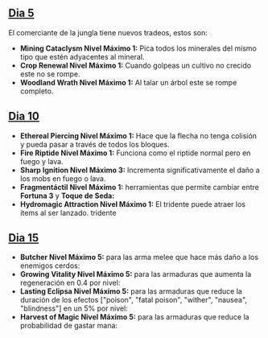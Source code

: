 ## [Dia 5](https://github.com/MiguelVeraXd/Valley-Dimensional-Wiki/blob/main/Main/Wiki/dia%205.md) 

El comerciante de la jungla tiene nuevos tradeos, estos son:

- **Mining Cataclysm Nivel Máximo 1:** Pica todos los minerales del mismo tipo que estén adyacentes al mineral.
- **Crop Renewal Nivel Máximo 1:** Cuando golpeas un cultivo no crecido este no se rompe.
- **Woodland Wrath Nivel Máximo 1:** Al talar un árbol este se rompe completo.

## [Dia 10](https://github.com/MiguelVeraXd/Valley-Dimensional-Wiki/blob/main/Main/Wiki/dia%2010.md)

- **Ethereal Piercing Nivel Máximo 1:** Hace que la flecha no tenga colisión y pueda pasar a través de todos los bloques.
- **Fire Riptide Nivel Máximo 1:** Funciona como el riptide normal pero en fuego y lava.
- **Sharp Ignition Nivel Máximo 3:** Incrementa significativamente el daño a los mobs en fuego o lava.
- **Fragmentáctil Nivel Máximo 1:** herramientas que permite cambiar entre **Fortuna 3** y **Toque de Seda:**
- **Hydromagic Attraction Nivel Máximo 1:** El tridente puede atraer los ítems al ser lanzado. tridente

## [Dia 15](https://github.com/MiguelVeraXd/Valley-Dimensional-Wiki/blob/main/Main/Wiki/dia%2015.md)

- **Butcher Nivel Máximo 5:** para las arma melee que hace más daño a los enemigos cerdos: 
- **Growing Vitality Nivel Máximo 5:** para las armaduras que aumenta la regeneración en 0.4 por nivel: 
- **Lasting Eclipsa Nivel Máximo 5:** para las armaduras que reduce la duración de los efectos ["poison", "fatal poison", "wither", "nausea", "blindness"] en un 5% por nivel: 
- **Harvest of Magic Nivel Máximo 5:** para las armaduras que reduce la probabilidad de gastar mana: 

